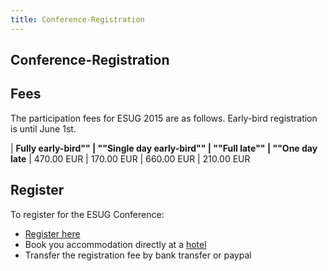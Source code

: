 ```yaml
---
title: Conference-Registration
---
```


## Conference-Registration

## Fees

The participation fees for ESUG 2015 are as follows. Early-bird registration is until June 1st.

| **Fully early-bird"" | ""Single day early-bird"" | ""Full late"" | ""One day late**
| 470.00 EUR | 170.00 EUR | 660.00 EUR | 210.00 EUR


## Register

To register for the ESUG Conference:

- [Register here](https://registration.esug.org/)
- Book you accommodation directly at a [hotel](hotels.html)
- Transfer the registration fee by bank transfer or paypal
